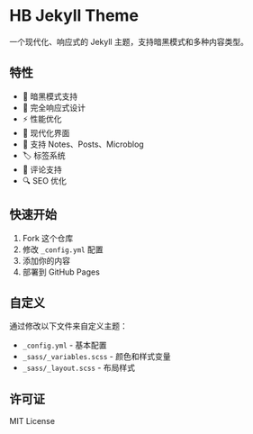 # HB Jekyll Theme

一个现代化、响应式的 Jekyll 主题，支持暗黑模式和多种内容类型。

## 特性

- 🌙 暗黑模式支持
- 📱 完全响应式设计
- ⚡ 性能优化
- 🎨 现代化界面
- 📝 支持 Notes、Posts、Microblog
- 🏷️ 标签系统
- 💬 评论支持
- 🔍 SEO 优化

## 快速开始

1. Fork 这个仓库
2. 修改 `_config.yml` 配置
3. 添加你的内容
4. 部署到 GitHub Pages

## 自定义

通过修改以下文件来自定义主题：

- `_config.yml` - 基本配置
- `_sass/_variables.scss` - 颜色和样式变量
- `_sass/_layout.scss` - 布局样式

## 许可证

MIT License
